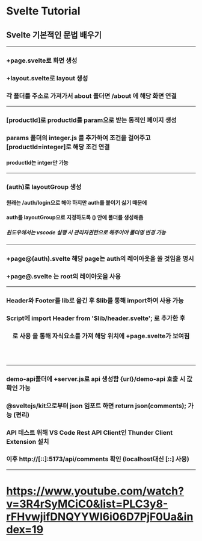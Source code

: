 # Svelte Tutorial

## Svelte 기본적인 문법 배우기
---
### +page.svelte로 화면 생성
### +layout.svelte로 layout 생성
### 각 폴더를 주소로 가져가서 about 폴더면 /about 에 해당 화면 연결
---
### [productId]로 productId를 param으로 받는 동적인 페이지 생성
### params 폴더의 integer.js 를 추가하여 조건을 걸어주고 [productId=integer]로 해당 조건 연결 
#### productId는 intger만 가능
---
### (auth)로 layoutGroup 생성
#### 원래는 /auth/login으로 해야 하지만 auth를 붙이기 싫기 때문에
#### auth를 layoutGroup으로 지정하도록 () 안에 폴더를 생성해줌 
##### 윈도우에서는 vscode 실행 시 관리자권한으로 해주어야 폴더명 변경 가능
---
### +page@(auth).svelte 해당 page는 auth의 레이아웃을 쓸 것임을 명시
### +page@.svelte 는 root의 레이아웃을 사용
---
### Header와 Footer를 lib로 옮긴 후 $lib를 통해 import하여 사용 가능
### Script에 import Header from '$lib/header.svelte'; 로 추가한 후 
### <Header /> 로 사용 <slot /> 을 통해 자식요소를 가져 해당 위치에 +page.svelte가 보여짐
---
### demo-api폴더에 +server.js로 api 생성함 {url}/demo-api 호출 시 값 확인 가능
### @sveltejs/kit으로부터 json 임포트 하면 return json(comments); 가능 (편리)
### API 테스트 위해 VS Code Rest API Client인 Thunder Client Extension 설치
### 이후 http://[::]:5173/api/comments 확인 (localhost대신 [::] 사용)
---
# https://www.youtube.com/watch?v=3R4rSyMCiC0&list=PLC3y8-rFHvwjifDNQYYWI6i06D7PjF0Ua&index=19